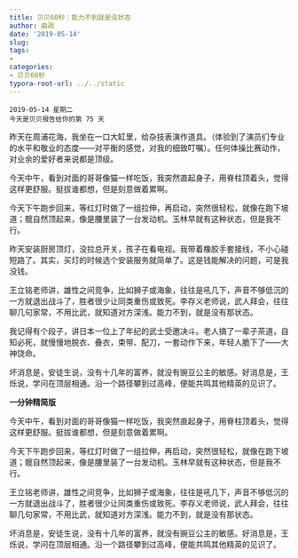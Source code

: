```yaml
---
title: 贝贝60秒：能力不到就是没状态
author: 曲政
date: '2019-05-14'
slug: 
tags:
- 
categories:
- 贝贝60秒
typora-root-url: ../../static
---
```


```
2019-05-14 星期二
今天是贝贝报告给你的第 75 天
```

昨天在周浦花海，我坐在一口大缸里，给杂技表演作道具。（体验到了演员们专业的水平和敬业的态度——对平衡的感觉，对我的细致叮嘱）。任何体操比赛动作，对业余的爱好者来说都是顶级。

今天中午，看到对面的哥哥像猫一样吃饭，我突然直起身子，用脊柱顶着头，觉得这样更舒服。挺拔谁都想，但是刻意做着累啊。

今天下午跑步回来，等红灯时做了一组拉伸，再启动，突然很轻松，就像在跑下坡道；髋自然顶起来，像是腰里装了一台发动机。玉林早就有这种状态，但是我不行。

昨天安装厨房顶灯，没拉总开关，孩子在看电视。我带着橡胶手套接线，不小心碰短路了。其实，买灯的时候选个安装服务就简单了。这是钱能解决的问题，可是我没钱。

王立铭老师讲，雄性之间竞争，比如狮子或海象，往往是吼几下，声音不够低沉的一方就退出战斗了，胜者很少让同类重伤或致死。李存义老师说，武人拜会，往往聊几句家常，不用比武，就知道对方深浅。能力不到，就是没有那状态。

我记得有个段子，讲日本一位上了年纪的武士受邀决斗。老人搞了一辈子茶道，自知必死，就慢慢地脱衣、叠衣，束带、配刀，一套动作下来，年轻人脆下了——大神饶命。

坏消息是，安徒生说，没有十几年的富养，就没有豌豆公主的敏感。好消息是，王烁说，学问在顶层相通。沿一个路径攀到过高峰，便能共鸣其他精英的见识了。

**一分钟精简版**

今天中午，看到对面的哥哥像猫一样吃饭，我突然直起身子，用脊柱顶着头，觉得这样更舒服。挺拔谁都想，但是刻意做着累啊。

今天下午跑步回来，等红灯时做了一组拉伸，再启动，突然很轻松，就像在跑下坡道；髋自然顶起来，像是腰里装了一台发动机。玉林早就有这种状态，但是我不行。

王立铭老师讲，雄性之间竞争，比如狮子或海象，往往是吼几下，声音不够低沉的一方就退出战斗了，胜者很少让同类重伤或致死。李存义老师说，武人拜会，往往聊几句家常，不用比武，就知道对方深浅。能力不到，就是没有那状态。

坏消息是，安徒生说，没有十几年的富养，就没有豌豆公主的敏感。好消息是，王烁说，学问在顶层相通。沿一个路径攀到过高峰，便能共鸣其他精英的见识了。